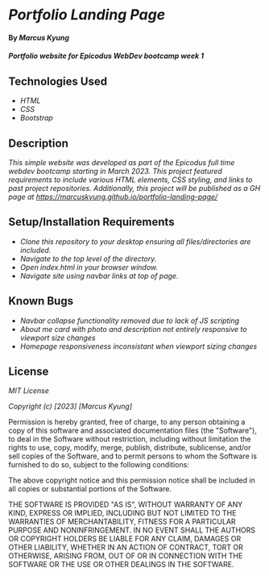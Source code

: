 # _Portfolio Landing Page_

#### By _**Marcus Kyung**_

#### _Portfolio website for Epicodus WebDev bootcamp week 1_

## Technologies Used

* _HTML_
* _CSS_
* _Bootstrap_

## Description

_This simple website was developed as part of the Epicodus full time webdev bootcamp starting in March 2023. This project featured requirements to include various HTML elements, CSS styling, and links to past project repositories. Additionally, this project will be published as a GH page at https://marcuskyung.github.io/portfolio-landing-page/_

## Setup/Installation Requirements

* _Clone this repository to your desktop ensuring all files/directories are included._
* _Navigate to the top level of the directory._
* _Open index.html in your browser window._
* _Navigate site using navbar links at top of page._

## Known Bugs

* _Navbar collapse functionality removed due to lack of JS scripting_
* _About me card with photo and description not entirely responsive to viewport size changes_
* _Homepage responsiveness inconsistant when viewport sizing changes_


## License

_MIT License_

_Copyright (c) [2023] [Marcus Kyung]_

Permission is hereby granted, free of charge, to any person obtaining a copy of this software and associated documentation files (the "Software"), to deal in the Software without restriction, including without limitation the rights to use, copy, modify, merge, publish, distribute, sublicense, and/or sell copies of the Software, and to permit persons to whom the Software is furnished to do so, subject to the following conditions:

The above copyright notice and this permission notice shall be included in all copies or substantial portions of the Software.

THE SOFTWARE IS PROVIDED "AS IS", WITHOUT WARRANTY OF ANY KIND, EXPRESS OR IMPLIED, INCLUDING BUT NOT LIMITED TO THE WARRANTIES OF MERCHANTABILITY, FITNESS FOR A PARTICULAR PURPOSE AND NONINFRINGEMENT. IN NO EVENT SHALL THE AUTHORS OR COPYRIGHT HOLDERS BE LIABLE FOR ANY CLAIM, DAMAGES OR OTHER LIABILITY, WHETHER IN AN ACTION OF CONTRACT, TORT OR OTHERWISE, ARISING FROM, OUT OF OR IN CONNECTION WITH THE SOFTWARE OR THE USE OR OTHER DEALINGS IN THE SOFTWARE.